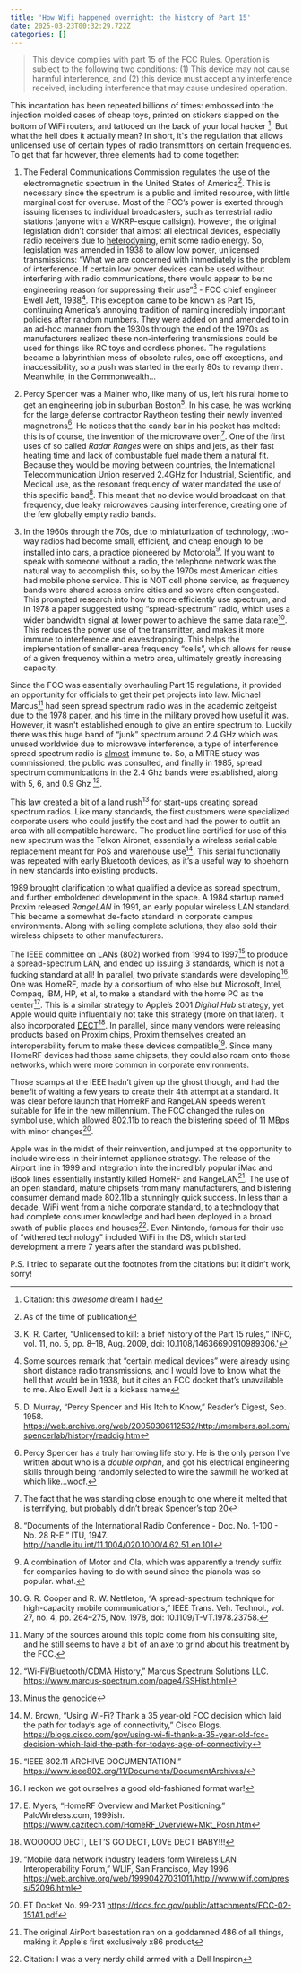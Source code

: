 ```yaml
---
title: 'How Wifi happened overnight: the history of Part 15'
date: 2025-03-23T00:32:29.722Z
categories: []
---
```


> This device complies with part 15 of the FCC Rules. Operation is subject to the following two conditions: (1) This device may not cause harmful interference, and (2) this device must accept any interference received, including interference that may cause undesired operation.

This incantation has been repeated billions of times: embossed into the injection molded cases of cheap toys, printed on stickers slapped on the bottom of WiFi routers, and tattooed on the back of your local hacker [^c0]. But what the hell does it actually mean? In short, it's the regulation that allows unlicensed use of certain types of radio transmittors on certain frequencies. To get that far however, three elements had to come together:

1. The Federal Communications Commission regulates the use of the electromagnetic spectrum in the United States of America[^1]. This is necessary since the spectrum is a public and limited resource, with little marginal cost for overuse. Most of the FCC’s power is exerted through issuing licenses to individual broadcasters, such as terrestrial radio stations (anyone with a WKRP-esque callsign). However, the original legislation didn’t consider that almost all electrical devices, especially radio receivers due to [heterodyning](https://www.youtube.com/watch?v=hz_mMLhUinw), emit some radio energy. So, legislation was amended in 1938 to allow low power, unlicensed transmissions: “What we are concerned with immediately is the problem of interference. If certain low power devices can be used without interfering with radio communications, there would appear to be no engineering reason for suppressing their use”[^c1] - FCC chief engineer Ewell Jett, 1938[^2]. This exception came to be known as Part 15, continuing America’s annoying tradition of naming incredibly important policies after random numbers. They were added on and amended to in an ad-hoc manner from the 1930s through the end of the 1970s as manufacturers realized these non-interfering transmissions could be used for things like RC toys and cordless phones. The regulations became a labyrinthian mess of obsolete rules, one off exceptions, and inaccessibility, so a push was started in the early 80s to revamp them. Meanwhile, in the Commonwealth...

2. Percy Spencer was a Mainer who, like many of us, left his rural home to get an engineering job in suburban Boston[^c2]. In his case, he was working for the large defense contractor Raytheon testing their newly invented magnetrons[^3]. He notices that the candy bar in his pocket has melted: this is of course, the invention of the microwave oven[^4]. One of the first uses of so called _Radar Ranges_ were on ships and jets, as their fast heating time and lack of combustable fuel made them a natural fit. Because they would be moving between countries, the International Telecommunication Union reserved 2.4GHz for Industrial, Scientific, and Medical use, as the resonant frequency of water mandated the use of this specific band[^c3]. This meant that no device would broadcast on that frequency, due leaky microwaves causing interference, creating one of the few globally empty radio bands.

3. In the 1960s through the 70s, due to miniaturization of technology, two-way radios had become small, efficient, and cheap enough to be installed into cars, a practice pioneered by Motorola[^5]. If you want to speak with someone without a radio, the telephone network was the natural way to accomplish this, so by the 1970s most American cities had mobile phone service. This is NOT cell phone service, as frequency bands were shared across entire cities and so were often congested. This prompted research into how to more efficiently use spectrum, and in 1978 a paper suggested using “spread-spectrum” radio, which uses a wider bandwidth signal at lower power to achieve the same data rate[^c4]. This reduces the power use of the transmitter, and makes it more immune to interference and eavesdropping. This helps the implementation of smaller-area frequency “cells”, which allows for reuse of a given frequency within a metro area, ultimately greatly increasing capacity.

Since the FCC was essentially overhauling Part 15 regulations, it provided an opportunity for officials to get their pet projects into law. Michael Marcus[^6] had seen spread spectrum radio was in the academic zeitgeist due to the 1978 paper, and his time in the military proved how useful it was. However, it wasn't established enough to give an entire spectrum to. Luckily there was this huge band of “junk” spectrum around 2.4 GHz which was unused worldwide due to microwave interference, a type of interference spread spectrum radio is [almost](https://xkcd.com/654/) immune to. So, a MITRE study was commissioned, the public was consulted, and finally in 1985, spread spectrum communications in the 2.4 Ghz bands were established, along with 5, 6, and 0.9 Ghz [^c5].

This law created a bit of a land rush[^7] for start-ups creating spread spectrum radios. Like many standards, the first customers were specialized corporate users who could justify the cost and had the power to outfit an area with all compatible hardware. The product line certified for use of this new spectrum was the Telxon Aironet, essentially a wireless serial cable replacement meant for PoS and warehouse use[^c6]. This serial functionally was repeated with early Bluetooth devices, as it’s a useful way to shoehorn in new standards into existing products.

1989 brought clarification to what qualified a device as spread spectrum, and further emboldened development in the space. A 1984 startup named Proxim released _RangeLAN_ in 1991, an early popular wireless LAN standard. This became a somewhat de-facto standard in corporate campus environments. Along with selling complete solutions, they also sold their wireless chipsets to other manufacturers.

The IEEE committee on LANs (802) worked from 1994 to 1997[^c7] to produce a spread-spectrum LAN, and ended up issuing 3 standards, which is not a fucking standard at all! In parallel, two private standards were developing[^8]. One was HomeRF, made by a consortium of who else but Microsoft, Intel, Compaq, IBM, HP, et al, to make a standard with the home PC as the center[^c8]. This is a similar strategy to Apple’s 2001 _Digital Hub_ strategy, yet Apple would quite influentially not take this strategy (more on that later). It also incorporated [DECT](http://www.dectweb.com/sitemap.htm)[^9]. In parallel, since many vendors were releasing products based on Proxim chips, Proxim themselves created an interoperability forum to make these devices compatible[^c9]. Since many HomeRF devices had those same chipsets, they could also roam onto those networks, which were more common in corporate environments.

Those scamps at the IEEE hadn’t given up the ghost though, and had the benefit of waiting a few years to create their 4th attempt at a standard. It was clear before launch that HomeRF and RangeLAN speeds weren’t suitable for life in the new millennium. The FCC changed the rules on symbol use, which allowed 802.11b to reach the blistering speed of 11 MBps with minor changes[^c10].
    
Apple was in the midst of their reinvention, and jumped at the opportunity to include wireless in their internet appliance strategy. The release of the Airport line in 1999 and integration into the incredibly popular iMac and iBook lines essentially instantly killed HomeRF and RangeLAN[^10]. The use of an open standard, mature chipsets from many manufacturers, and blistering consumer demand made 802.11b a stunningly quick success. In less than a decade, WiFi went from a niche corporate standard, to a technology that had complete consumer knowledge and had been deployed in a broad swath of public places and houses[^c11]. Even Nintendo, famous for their use of “withered technology” included WiFi in the DS, which started development a mere 7 years after the standard was published.

P.S. I tried to separate out the footnotes from the citations but it didn’t work, sorry!

[^1]: As of the time of publication
[^2]: Some sources remark that “certain medical devices” were already using short distance radio transmissions, and I would love to know what the hell that would be in 1938, but it cites an FCC docket that’s unavailable to me. Also Ewell Jett is a kickass name
[^3]: Percy Spencer has a truly harrowing life story. He is the only person I’ve written about who is a _double orphan_, and got his electrical engineering skills through being randomly selected to wire the sawmill he worked at which like…woof.
[^4]: The fact that he was standing close enough to one where it melted that is terrifying, but probably didn’t break Spencer’s top 20
[^5]: A combination of Motor and Ola, which was apparently a trendy suffix for companies having to do with sound since the pianola was so popular. what.
[^6]: Many of the sources around this topic come from his consulting site, and he still seems to have a bit of an axe to grind about his treatment by the FCC.
[^7]: Minus the genocide
[^8]: I reckon we got ourselves a good old-fashioned format war!
[^9]: WOOOOO DECT, LET’S GO DECT, LOVE DECT BABY!!!
[^10]: The original AirPort basestation ran on a goddamned 486 of all things, making it Apple's first exclusively x86 product

[^c0]: Citation: this _awesome_ dream I had
[^c1]: K. R. Carter, “Unlicensed to kill: a brief history of the Part 15 rules,” INFO, vol. 11, no. 5, pp. 8–18, Aug. 2009, doi: 10.1108/14636690910989306.'
[^c2]: D. Murray, “Percy Spencer and His Itch to Know,” Reader’s Digest, Sep. 1958. https://web.archive.org/web/20050306112532/http://members.aol.com/spencerlab/history/readdig.htm
[^c3]: “Documents of the International Radio Conference - Doc. No. 1-100 - No. 28 R-E.” ITU, 1947. http://handle.itu.int/11.1004/020.1000/4.62.51.en.101
[^c4]: G. R. Cooper and R. W. Nettleton, “A spread-spectrum technique for high-capacity mobile communications,” IEEE Trans. Veh. Technol., vol. 27, no. 4, pp. 264–275, Nov. 1978, doi: 10.1109/T-VT.1978.23758.
[^c5]: “Wi-Fi/Bluetooth/CDMA History,” Marcus Spectrum Solutions LLC. https://www.marcus-spectrum.com/page4/SSHist.html
[^c6]: M. Brown, “Using Wi-Fi? Thank a 35 year-old FCC decision which laid the path for today’s age of connectivity,” Cisco Blogs. https://blogs.cisco.com/gov/using-wi-fi-thank-a-35-year-old-fcc-decision-which-laid-the-path-for-todays-age-of-connectivity
[^c7]: “IEEE 802.11 ARCHIVE DOCUMENTATION.” https://www.ieee802.org/11/Documents/DocumentArchives/
[^c8]: E. Myers, “HomeRF Overview and Market Positioning.” PaloWireless.com, 1999ish. https://www.cazitech.com/HomeRF_Overview+Mkt_Posn.htm
[^c9]: “Mobile data network industry leaders form Wireless LAN Interoperability Forum,” WLIF, San Francisco, May 1996. https://web.archive.org/web/19990427031011/http://www.wlif.com/press/52096.html
[^c10]: ET Docket No. 99-231 https://docs.fcc.gov/public/attachments/FCC-02-151A1.pdf
[^c11]: Citation: I was a very nerdy child armed with a Dell Inspiron
